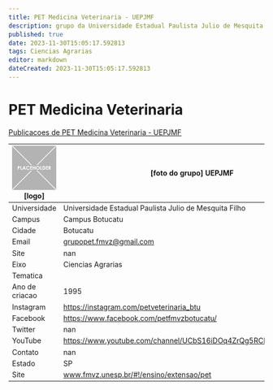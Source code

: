 ```yaml
---
title: PET Medicina Veterinaria - UEPJMF
description: grupo da Universidade Estadual Paulista Julio de Mesquita Filho
published: true
date: 2023-11-30T15:05:17.592813
tags: Ciencias Agrarias
editor: markdown
dateCreated: 2023-11-30T15:05:17.592813
---
```


# PET Medicina Veterinaria

[Publicacoes de PET Medicina Veterinaria - UEPJMF](/atividade/46PETMedicinaVeterinariaUEPJMF/feed)

| ![placeholder.png](/placeholder.png) [logo] | [foto do grupo] UEPJMF         |
| ------------------------------------------- | ------------------------------------------------- |
| Universidade                                | Universidade Estadual Paulista Julio de Mesquita Filho      |
| Campus                                      | Campus Botucatu            |
| Cidade                                      | Botucatu             |
| Email                                       | grupopet.fmvz@gmail.com             |
| Site                                        | nan              |
| Eixo                                        | Ciencias Agrarias              |
| Tematica                                    |           |
| Ano de criacao                              | 1995        |
| Instagram                                   | https://instagram.com/petveterinaria_btu         |
| Facebook                                    | https://www.facebook.com/petfmvzbotucatu/          |
| Twitter                                     | nan           |
| YouTube                                     | https://www.youtube.com/channel/UCbS16iDOq4ZrQg5RCMeDJlA/featured           |
| Contato                                     | nan         |
| Estado                                      |  SP            |
| Site                                        | www.fmvz.unesp.br/#!/ensino/extensao/pet |
